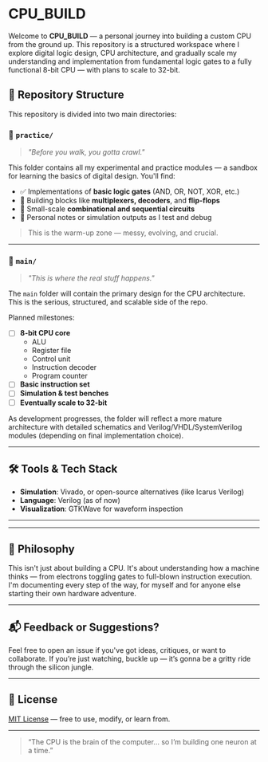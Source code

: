 # CPU_BUILD

Welcome to **CPU_BUILD** — a personal journey into building a custom CPU from the ground up. This repository is a structured workspace where I explore digital logic design, CPU architecture, and gradually scale my understanding and implementation from fundamental logic gates to a fully functional 8-bit CPU — with plans to scale to 32-bit.

## 📁 Repository Structure

This repository is divided into two main directories:

### 🔬 `practice/`
> _"Before you walk, you gotta crawl."_

This folder contains all my experimental and practice modules — a sandbox for learning the basics of digital design. You'll find:

- ✅ Implementations of **basic logic gates** (AND, OR, NOT, XOR, etc.)
- 🧱 Building blocks like **multiplexers, decoders**, and **flip-flops**
- 🔁 Small-scale **combinational and sequential circuits**
- 📘 Personal notes or simulation outputs as I test and debug

> This is the warm-up zone — messy, evolving, and crucial.

---

### 🧰 `main/`
> _"This is where the real stuff happens."_

The `main` folder will contain the primary design for the CPU architecture. This is the serious, structured, and scalable side of the repo.

Planned milestones:

- [ ] **8-bit CPU core**
  - ALU
  - Register file
  - Control unit
  - Instruction decoder
  - Program counter
- [ ] **Basic instruction set**
- [ ] **Simulation & test benches**
- [ ] **Eventually scale to 32-bit**

As development progresses, the folder will reflect a more mature architecture with detailed schematics and Verilog/VHDL/SystemVerilog modules (depending on final implementation choice).

---

## 🛠 Tools & Tech Stack

- **Simulation**: Vivado, or open-source alternatives (like Icarus Verilog)
- **Language**: Verilog (as of now)
- **Visualization**: GTKWave for waveform inspection

---

---

## 🧠 Philosophy

This isn't just about building a CPU. It's about understanding how a machine thinks — from electrons toggling gates to full-blown instruction execution. I'm documenting every step of the way, for myself and for anyone else starting their own hardware adventure.

---

## 📬 Feedback or Suggestions?

Feel free to open an issue if you've got ideas, critiques, or want to collaborate. If you’re just watching, buckle up — it’s gonna be a gritty ride through the silicon jungle.

---

## 📜 License

[MIT License](LICENSE) — free to use, modify, or learn from.

---

> “The CPU is the brain of the computer... so I’m building one neuron at a time.”
